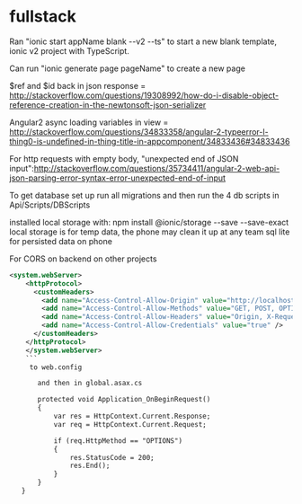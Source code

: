 # fullstack

Ran "ionic start appName blank --v2 --ts" to start a new blank template, ionic v2 project with TypeScript.

Can run "ionic generate page pageName" to create a new page

$ref and $id back in json response = http://stackoverflow.com/questions/19308992/how-do-i-disable-object-reference-creation-in-the-newtonsoft-json-serializer

Angular2 async loading variables in view = http://stackoverflow.com/questions/34833358/angular-2-typeerror-l-thing0-is-undefined-in-thing-title-in-appcomponent/34833436#34833436

For http requests with empty body, "unexpected end of JSON input":http://stackoverflow.com/questions/35734411/angular-2-web-api-json-parsing-error-syntax-error-unexpected-end-of-input

To get database set up run all migrations and then run the 4 db scripts in Api/Scripts/DBScripts


installed local storage with: npm install @ionic/storage --save --save-exact
local storage is for temp data, the phone may clean it up at any team
sql lite for persisted data on phone



For CORS on backend on other projects 
```xml
<system.webServer>
    <httpProtocol>
      <customHeaders>
        <add name="Access-Control-Allow-Origin" value="http://localhost:8100" />
        <add name="Access-Control-Allow-Methods" value="GET, POST, OPTIONS, PUT, DELETE" />
        <add name="Access-Control-Allow-Headers" value="Origin, X-Requested-With, Content-Type, Accept, Authorization" />
        <add name="Access-Control-Allow-Credentials" value="true" />
      </customHeaders>
    </httpProtocol>
    </system.webServer>
    ```
     to web.config

       and then in global.asax.cs

       protected void Application_OnBeginRequest()
       {
           var res = HttpContext.Current.Response;
           var req = HttpContext.Current.Request;

           if (req.HttpMethod == "OPTIONS")
           {
               res.StatusCode = 200;
               res.End();
           }
       }
   }